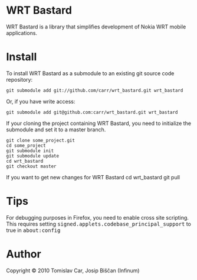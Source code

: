 WRT Bastard
===========

WRT Bastard is a library that simplifies development of Nokia WRT mobile applications.

Install
=======

To install WRT Bastard as a submodule to an existing git source code repository:

    git submodule add git://github.com/carr/wrt_bastard.git wrt_bastard
    
Or, if you have write access:

    git submodule add git@github.com:carr/wrt_bastard.git wrt_bastard

If your cloning the project containing WRT Bastard, you need to initialize the submodule and set it to a master branch.
    
    git clone some_project.git
    cd some_project
    git submodule init
    git submodule update
    cd wrt_bastard
    git checkout master

If you want to get new changes for WRT Bastard
    cd wrt_bastard
    git pull

Tips
====

For debugging purposes in Firefox, you need to enable cross site scripting. This requires setting 
<tt>signed.applets.codebase_principal_support</tt> to true in <tt>about:config</tt>


Author
======

Copyright © 2010 Tomislav Car, Josip Biščan (Infinum)